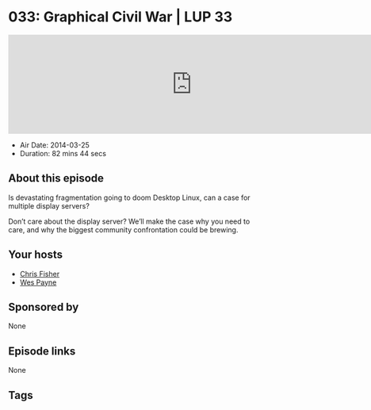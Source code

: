 # 033: Graphical Civil War | LUP 33

<iframe src="https://player.fireside.fm/v2/RUkczH-V+wkfvk71h?theme=dark" width="740" height="200" frameborder="0" scrolling="no"></iframe>

* Air Date: 2014-03-25
* Duration: 82 mins 44 secs

## About this episode

Is devastating fragmentation going to doom Desktop Linux, can a case for multiple display servers?

Don’t care about the display server? We’ll make the case why you need to care, and why the biggest community confrontation could be brewing.

## Your hosts
* [Chris Fisher](https://linuxunplugged.com/hosts/chrislas)
* [Wes Payne](https://linuxunplugged.com/hosts/wes)

## Sponsored by

None



## Episode links

None



## Tags


